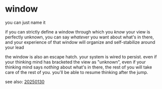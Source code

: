 # window

you can just name it

if you can strictly define a window through which you _know_ your view is perfectly unknown, you can say _whatever_ you want about what's in there, and your experience of that window will organize and self-stabilize around your lead

the window is also an escape hatch. your system is wired to persist. even if your thinking mind has bracketed the view as "unknown", even if your thinking mind says _nothing_ about what's in there, the rest of you will take care of the rest of you. you'll be able to resume thinking after the jump.

see also: [20250130](../../01/30.md)
